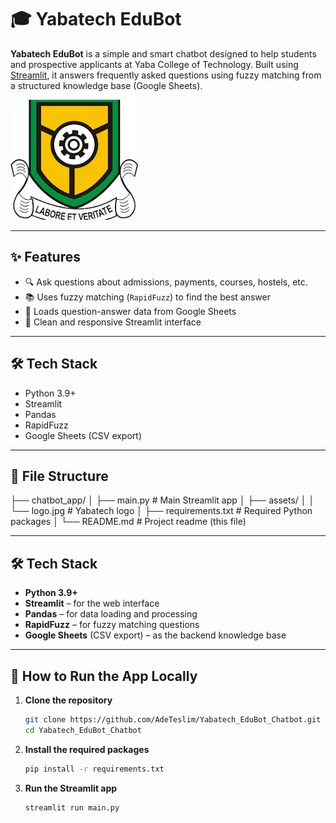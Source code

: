 # 🎓 Yabatech EduBot

**Yabatech EduBot** is a simple and smart chatbot designed to help students and prospective applicants at Yaba College of Technology. Built using [Streamlit](https://streamlit.io/), it answers frequently asked questions using fuzzy matching from a structured knowledge base (Google Sheets).

![Yabatech Logo](assets/logo.jpg)

---

## ✨ Features

- 🔍 Ask questions about admissions, payments, courses, hostels, etc.
- 📚 Uses fuzzy matching (`RapidFuzz`) to find the best answer
- 🔗 Loads question-answer data from Google Sheets
- 📱 Clean and responsive Streamlit interface

---

## 🛠️ Tech Stack

- Python 3.9+
- Streamlit
- Pandas
- RapidFuzz
- Google Sheets (CSV export)

---

## 📁 File Structure

├── chatbot_app/
│   ├── main.py                 # Main Streamlit app
│   ├── assets/
│   │   └── logo.jpg            # Yabatech logo
│   ├── requirements.txt        # Required Python packages
│   └── README.md               # Project readme (this file)




---

## 🛠️ Tech Stack

- **Python 3.9+**
- **Streamlit** – for the web interface
- **Pandas** – for data loading and processing
- **RapidFuzz** – for fuzzy matching questions
- **Google Sheets** (CSV export) – as the backend knowledge base

---

## 🚀 How to Run the App Locally

1. **Clone the repository**
   ```bash
   git clone https://github.com/AdeTeslim/Yabatech_EduBot_Chatbot.git
   cd Yabatech_EduBot_Chatbot

2. **Install the required packages**
   ```bash
   pip install -r requirements.txt

3. **Run the Streamlit app**
   ```bash
   streamlit run main.py

